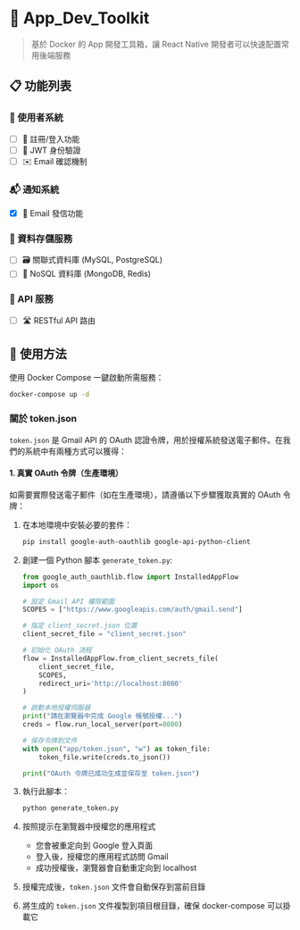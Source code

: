 # 🚀 **App_Dev_Toolkit**

> 基於 Docker 的 App 開發工具箱，讓 React Native 開發者可以快速配置常用後端服務

## 📋 功能列表

### 👤 使用者系統
 - [ ] 🔐 註冊/登入功能
 - [ ] 🔑 JWT 身份驗證
 - [ ] ✉️ Email 確認機制

### 📬 通知系統
 - [x] 📧 Email 發信功能

### 💾 資料存儲服務
 - [ ] 🗃️ 關聯式資料庫 (MySQL, PostgreSQL)
 - [ ] 📄 NoSQL 資料庫 (MongoDB, Redis)

### 🔄 API 服務
 - [ ] 🛣️ RESTful API 路由


## 🔧 使用方法

使用 Docker Compose 一鍵啟動所需服務：

```bash
docker-compose up -d
```


### 關於 token.json

`token.json` 是 Gmail API 的 OAuth 認證令牌，用於授權系統發送電子郵件。在我們的系統中有兩種方式可以獲得：

#### 1. 真實 OAuth 令牌（生產環境）

如需要實際發送電子郵件（如在生產環境），請遵循以下步驟獲取真實的 OAuth 令牌：

1. 在本地環境中安裝必要的套件：
   ```bash
   pip install google-auth-oauthlib google-api-python-client
   ```
   
2. 創建一個 Python 腳本 `generate_token.py`:
   ```python
   from google_auth_oauthlib.flow import InstalledAppFlow
   import os
   
   # 設定 Gmail API 權限範圍
   SCOPES = ["https://www.googleapis.com/auth/gmail.send"]
   
   # 指定 client_secret.json 位置
   client_secret_file = "client_secret.json"
   
   # 初始化 OAuth 流程
   flow = InstalledAppFlow.from_client_secrets_file(
       client_secret_file,
       SCOPES,
       redirect_uri='http://localhost:8080'
   )
   
   # 啟動本地授權伺服器
   print("請在瀏覽器中完成 Google 帳號授權...")
   creds = flow.run_local_server(port=8080)
   
   # 保存令牌到文件
   with open("app/token.json", "w") as token_file:
       token_file.write(creds.to_json())
   
   print("OAuth 令牌已成功生成並保存至 token.json")
   ```
   
3. 執行此腳本：
   ```bash
   python generate_token.py
   ```
   
4. 按照提示在瀏覽器中授權您的應用程式
   - 您會被重定向到 Google 登入頁面
   - 登入後，授權您的應用程式訪問 Gmail
   - 成功授權後，瀏覽器會自動重定向到 localhost
   
5. 授權完成後，`token.json` 文件會自動保存到當前目錄
   
6. 將生成的 `token.json` 文件複製到項目根目錄，確保 docker-compose 可以掛載它